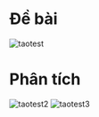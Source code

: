 # Đề bài
![taotest](https://github.com/VanHoang110802/Competitive_Programming/assets/108053955/8dc720e9-502d-4bbd-8a07-a399e54953db)

# Phân tích
![taotest2](https://github.com/VanHoang110802/Competitive_Programming/assets/108053955/102fb6ef-4a60-4457-b4bc-f53751e9d058)
![taotest3](https://github.com/VanHoang110802/Competitive_Programming/assets/108053955/35e61c2a-4209-4b78-a059-772d7c11ff06)
